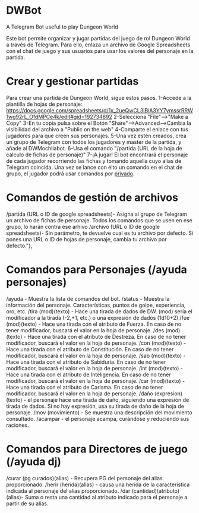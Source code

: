 # DWBot
A Telegram Bot useful to play Dungeon World

Este bot permite organizar y jugar partidas del juego de rol Dungeon World a través de Telegram.
Para ello, enlaza un archivo de Google Spreadsheets con el chat de juego y sus usuarios para usar los valores del personaje en la partida.

# Crear y gestionar partidas

Para crear una partida de Dungeon World, sigue estos pasos.
1-Accede a la plantilla de hojas de personaje: https://docs.google.com/spreadsheets/d/1x_2ueQwCL3IBiA3YY7ymssrRRW1wg92rL_OfdMPCe4k/edit#gid=192734892
2-Selecciona "File"-->"Make a Copy"
3-En tu copia pulsa sobre el Botón "Share"-->Advanced-->Cambia la visibilidad del archivo a "Public on the web"
4-Comparte el enlace con tus jugadores para que creen sus personajes.
5-Una vez estén creados, crea un grupo de Telegram con todos los jugadores y master de la partida, y añade al DWMochilabot.
6-Usa el comando "/partida (URL de la hoja de cálculo de fichas de personaje)"
7-¡A jugar!
El bot encontrará el personaje de cada jugador recorriendo las fichas y tomando aquella cuyo alias de Telegram coincida.
Una vez se lance con éito un comando en el chat de grupo, el jugador podrá usar comandos por [privado](https://telegram.me/DWMochilaBot).

# Comandos de gestión de archivos
/partida (URL o ID de google spreadsheets)- Asigna al grupo de Telegram un archivo de fichas de personaje. Todos los comandos que se usen en ese grupo, lo harán contra ese arhivo
/archivo (URL o ID de google spreadsheets)- Sin parámetro, te devuelve cual es tu archivo por defecto. Si pones una URL o ID de hojas de personaje, cambia tu archivo por defecto."},


# Comandos para Personajes (/ayuda personajes)
/ayuda  - Muestra la lista de comandos del bot.
/status - Muestra la información del personaje. Características, puntos de golpe, experiencia, oro, etc.
/tira (mod)(texto)  - Hace una tirada de dados de DW. (mod) sería el modificador a la tirada (-2,+1, etc.) o una expresión de dados (1d10+2)
/fue  (mod)(texto)  - Hace una tirada con el atributo de Fuerza. En caso de no tener modificador, buscará el valor en la hoja de personaje.
/des  (mod)(texto)  - Hace una tirada con el atributo de Destreza. En caso de no tener modificador, buscará el valor en la hoja de personaje.
/con  (mod)(texto)  - Hace una tirada con el atributo de Constitución. En caso de no tener modificador, buscará el valor en la hoja de personaje.
/sab  (mod)(texto)  - Hace una tirada con el atributo de Sabiduría. En caso de no tener modificador, buscará el valor en la hoja de personaje.
/int  (mod)(texto)  - Hace una tirada con el atributo de Inteligencia. En caso de no tener modificador, buscará el valor en la hoja de personaje.
/car  (mod)(texto)  - Hace una tirada con el atributo de Carisma. En caso de no tener modificador, buscará el valor en la hoja de personaje.
/daño (expresion)(texto) - el personaje hace una tirada de daño, siguiendo una expresión de tirada de dados. Si no hay expresión, usa su tirada de daño de la hoja de personaje.
/mov (movimiento) - Se muestra una descripción del movimiento consultado.
/acampar  - el personaje acampa, curándose y reduciendo sus raciones.

# Comandos para Directores de juego (/ayuda dj)
/curar (pg curados)(alias) - Recupera PG del personaje del alias proporcionado.
/herir (herida)(alias) - causa una herida de la característica indicada al personaje del alias proporcionado.
/dar (cantidad)(atributo)(alias)- Suma o resta una cantidad al atributo indicado para el personaje a partir de su alias.
